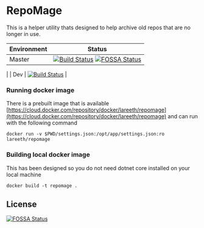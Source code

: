 # RepoMage
This is a helper utility thats designed to help archive old repos that are no longer in use.

| Environment | Status |
| ------------- |:-------------:|
| Master        | [![Build Status](https://travis-ci.org/lareeth/RepoMage.svg?branch=master)](https://travis-ci.org/lareeth/RepoMage) [![FOSSA Status](https://app.fossa.io/api/projects/git%2Bgithub.com%2Flareeth%2FRepoMage.svg?type=shield)](https://app.fossa.io/projects/git%2Bgithub.com%2Flareeth%2FRepoMage?ref=badge_shield)
|
| Dev           | [![Build Status](https://travis-ci.org/lareeth/RepoMage.svg?branch=dev)](https://travis-ci.org/lareeth/RepoMage) |

### Running docker image
There is a prebuilt image that is available [https://cloud.docker.com/repository/docker/lareeth/repomage](https://cloud.docker.com/repository/docker/lareeth/repomage) and can run with the following command

```
docker run -v $PWD/settings.json:/opt/app/settings.json:ro lareeth/repomage
```

### Building local docker image
This has been designed so you do not need dotnet core installed on your local machine
```
docker build -t repomage .
```

## License
[![FOSSA Status](https://app.fossa.io/api/projects/git%2Bgithub.com%2Flareeth%2FRepoMage.svg?type=large)](https://app.fossa.io/projects/git%2Bgithub.com%2Flareeth%2FRepoMage?ref=badge_large)